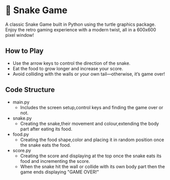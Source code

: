 # 🐍 Snake Game
A classic Snake Game built in Python using the turtle graphics package. Enjoy the retro gaming experience with a modern twist, all in a 600x600 pixel window!
## How to Play
  - Use the arrow keys to control the direction of the snake.
  - Eat the food to grow longer and increase your score.
  - Avoid colliding with the walls or your own tail—otherwise, it’s game over!
## Code Structure
  - main.py
     - Includes the screen setup,control keys and finding the game over or not.
  - snake.py
     - Creating the snake,their movement and colour,extending the body part after eating its food.
  - food.py
     - Creating the food shape,color and placing it in random position once the snake eats the food.
  - score.py
    - Creating the score and displaying at the top once the snake eats its food and incrementing the score.
    - When the snake hit the wall or collide with its own body part then the game ends displaying "GAME OVER!"     
    
